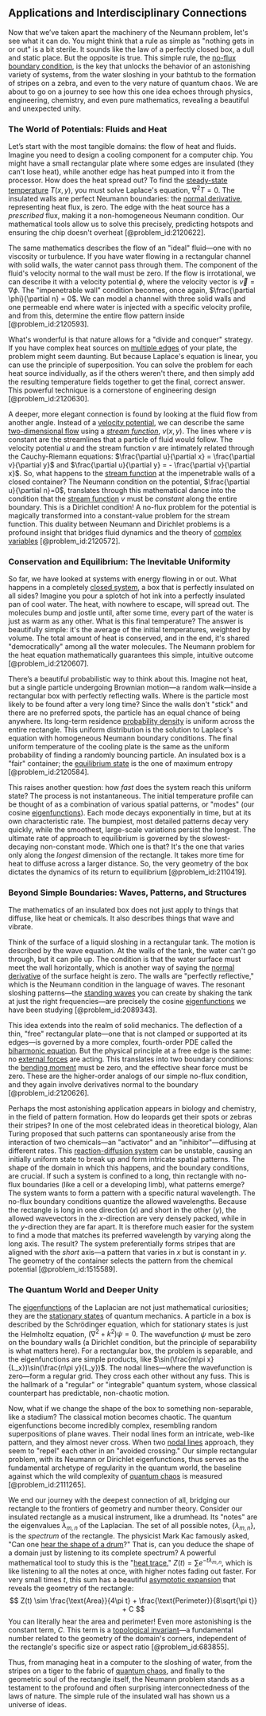 ## Applications and Interdisciplinary Connections

Now that we’ve taken apart the machinery of the Neumann problem, let's see what it can do. You might think that a rule as simple as "nothing gets in or out" is a bit sterile. It sounds like the law of a perfectly closed box, a dull and static place. But the opposite is true. This simple rule, the [no-flux boundary condition](@article_id:167993), is the key that unlocks the behavior of an astonishing variety of systems, from the water sloshing in your bathtub to the formation of stripes on a zebra, and even to the very nature of quantum chaos. We are about to go on a journey to see how this one idea echoes through physics, engineering, chemistry, and even pure mathematics, revealing a beautiful and unexpected unity.

### The World of Potentials: Fluids and Heat

Let’s start with the most tangible domains: the flow of heat and fluids. Imagine you need to design a cooling component for a computer chip. You might have a small rectangular plate where some edges are insulated (they can't lose heat), while another edge has heat pumped into it from the processor. How does the heat spread out? To find the [steady-state temperature](@article_id:136281) $T(x,y)$, you must solve Laplace's equation, $\nabla^2 T = 0$. The insulated walls are perfect Neumann boundaries: the [normal derivative](@article_id:169017), representing heat flux, is zero. The edge with the heat source has a *prescribed* flux, making it a non-homogeneous Neumann condition. Our mathematical tools allow us to solve this precisely, predicting hotspots and ensuring the chip doesn't overheat [@problem_id:2120622].

The same mathematics describes the flow of an "ideal" fluid—one with no viscosity or turbulence. If you have water flowing in a rectangular channel with solid walls, the water cannot pass through them. The component of the fluid's velocity normal to the wall must be zero. If the flow is irrotational, we can describe it with a velocity potential $\phi$, where the velocity vector is $\vec{v} = \nabla \phi$. The "impenetrable wall" condition becomes, once again, $\frac{\partial \phi}{\partial n} = 0$. We can model a channel with three solid walls and one permeable end where water is injected with a specific velocity profile, and from this, determine the entire flow pattern inside [@problem_id:2120593].

What's wonderful is that nature allows for a "divide and conquer" strategy. If you have complex heat sources on [multiple edges](@article_id:273426) of your plate, the problem might seem daunting. But because Laplace's equation is linear, you can use the principle of superposition. You can solve the problem for each heat source individually, as if the others weren't there, and then simply add the resulting temperature fields together to get the final, correct answer. This powerful technique is a cornerstone of engineering design [@problem_id:2120630].

A deeper, more elegant connection is found by looking at the fluid flow from another angle. Instead of a [velocity potential](@article_id:262498), we can describe the same [two-dimensional flow](@article_id:266359) using a *[stream function](@article_id:266011)*, $v(x,y)$. The lines where $v$ is constant are the streamlines that a particle of fluid would follow. The velocity potential $u$ and the stream function $v$ are intimately related through the Cauchy-Riemann equations: $\frac{\partial u}{\partial x} = \frac{\partial v}{\partial y}$ and $\frac{\partial u}{\partial y} = - \frac{\partial v}{\partial x}$. So, what happens to the [stream function](@article_id:266011) at the impenetrable walls of a closed container? The Neumann condition on the potential, $\frac{\partial u}{\partial n}=0$, translates through this mathematical dance into the condition that the [stream function](@article_id:266011) $v$ must be *constant* along the entire boundary. This is a Dirichlet condition! A no-flux problem for the potential is magically transformed into a constant-value problem for the stream function. This duality between Neumann and Dirichlet problems is a profound insight that bridges fluid dynamics and the theory of [complex variables](@article_id:174818) [@problem_id:2120572].

### Conservation and Equilibrium: The Inevitable Uniformity

So far, we have looked at systems with energy flowing in or out. What happens in a completely [closed system](@article_id:139071), a box that is perfectly insulated on all sides? Imagine you pour a splotch of hot ink into a perfectly insulated pan of cool water. The heat, with nowhere to escape, will spread out. The molecules bump and jostle until, after some time, every part of the water is just as warm as any other. What is this final temperature? The answer is beautifully simple: it's the average of the initial temperatures, weighted by volume. The total amount of heat is conserved, and in the end, it's shared "democratically" among all the water molecules. The Neumann problem for the heat equation mathematically guarantees this simple, intuitive outcome [@problem_id:2120607].

There’s a beautiful probabilistic way to think about this. Imagine not heat, but a single particle undergoing Brownian motion—a random walk—inside a rectangular box with perfectly reflecting walls. Where is the particle most likely to be found after a very long time? Since the walls don't "stick" and there are no preferred spots, the particle has an equal chance of being anywhere. Its long-term residence [probability density](@article_id:143372) is uniform across the entire rectangle. This uniform distribution is the solution to Laplace's equation with homogeneous Neumann boundary conditions. The final uniform temperature of the cooling plate is the same as the uniform probability of finding a randomly bouncing particle. An insulated box is a "fair" container; the [equilibrium state](@article_id:269870) is the one of maximum entropy [@problem_id:2120584].

This raises another question: how *fast* does the system reach this uniform state? The process is not instantaneous. The initial temperature profile can be thought of as a combination of various spatial patterns, or "modes" (our cosine [eigenfunctions](@article_id:154211)). Each mode decays exponentially in time, but at its own characteristic rate. The bumpiest, most detailed patterns decay very quickly, while the smoothest, large-scale variations persist the longest. The ultimate rate of approach to equilibrium is governed by the slowest-decaying non-constant mode. Which one is that? It's the one that varies only along the *longest* dimension of the rectangle. It takes more time for heat to diffuse across a larger distance. So, the very geometry of the box dictates the dynamics of its return to equilibrium [@problem_id:2110419].

### Beyond Simple Boundaries: Waves, Patterns, and Structures

The mathematics of an insulated box does not just apply to things that diffuse, like heat or chemicals. It also describes things that wave and vibrate.

Think of the surface of a liquid sloshing in a rectangular tank. The motion is described by the wave equation. At the walls of the tank, the water can't go through, but it can pile up. The condition is that the water surface must meet the wall horizontally, which is another way of saying the [normal derivative](@article_id:169017) of the surface height is zero. The walls are "perfectly reflective," which is the Neumann condition in the language of waves. The resonant sloshing patterns—the [standing waves](@article_id:148154) you can create by shaking the tank at just the right frequencies—are precisely the cosine [eigenfunctions](@article_id:154211) we have been studying [@problem_id:2089343].

This idea extends into the realm of solid mechanics. The deflection of a thin, "free" rectangular plate—one that is not clamped or supported at its edges—is governed by a more complex, fourth-order PDE called the [biharmonic equation](@article_id:165212). But the physical principle at a free edge is the same: no [external forces](@article_id:185989) are acting. This translates into two boundary conditions: the [bending moment](@article_id:175454) must be zero, and the effective shear force must be zero. These are the higher-order analogs of our simple no-flux condition, and they again involve derivatives normal to the boundary [@problem_id:2120626].

Perhaps the most astonishing application appears in biology and chemistry, in the field of pattern formation. How do leopards get their spots or zebras their stripes? In one of the most celebrated ideas in theoretical biology, Alan Turing proposed that such patterns can spontaneously arise from the interaction of two chemicals—an "activator" and an "inhibitor"—diffusing at different rates. This [reaction-diffusion system](@article_id:155480) can be unstable, causing an initially uniform state to break up and form intricate spatial patterns. The shape of the domain in which this happens, and the boundary conditions, are crucial. If such a system is confined to a long, thin rectangle with no-flux boundaries (like a cell or a developing limb), what patterns emerge? The system wants to form a pattern with a specific natural wavelength. The no-flux boundary conditions quantize the allowed wavelengths. Because the rectangle is long in one direction ($x$) and short in the other ($y$), the allowed wavevectors in the $x$-direction are very densely packed, while in the $y$-direction they are far apart. It is therefore much easier for the system to find a mode that matches its preferred wavelength by varying along the long axis. The result? The system preferentially forms stripes that are aligned with the *short* axis—a pattern that varies in $x$ but is constant in $y$. The geometry of the container selects the pattern from the chemical potential [@problem_id:1515589].

### The Quantum World and Deeper Unity

The [eigenfunctions](@article_id:154211) of the Laplacian are not just mathematical curiosities; they are the [stationary states](@article_id:136766) of quantum mechanics. A particle in a box is described by the Schrödinger equation, which for stationary states is just the Helmholtz equation, $(\nabla^2 + k^2)\psi = 0$. The wavefunction $\psi$ must be zero on the boundary walls (a Dirichlet condition, but the principle of separability is what matters here). For a rectangular box, the problem is separable, and the eigenfunctions are simple products, like $\sin(\frac{m\pi x}{L_x})\sin(\frac{n\pi y}{L_y})$. The nodal lines—where the wavefunction is zero—form a regular grid. They cross each other without any fuss. This is the hallmark of a "regular" or "integrable" quantum system, whose classical counterpart has predictable, non-chaotic motion.

Now, what if we change the shape of the box to something non-separable, like a stadium? The classical motion becomes chaotic. The quantum eigenfunctions become incredibly complex, resembling random superpositions of plane waves. Their nodal lines form an intricate, web-like pattern, and they almost never cross. When two [nodal lines](@article_id:168903) approach, they seem to "repel" each other in an "avoided crossing." Our simple rectangular problem, with its Neumann or Dirichlet eigenfunctions, thus serves as the fundamental archetype of regularity in the quantum world, the baseline against which the wild complexity of [quantum chaos](@article_id:139144) is measured [@problem_id:2111265].

We end our journey with the deepest connection of all, bridging our rectangle to the frontiers of geometry and number theory. Consider our insulated rectangle as a musical instrument, like a drumhead. Its "notes" are the eigenvalues $\lambda_{m,n}$ of the Laplacian. The set of all possible notes, $\{ \lambda_{m,n} \}$, is the *spectrum* of the rectangle. The physicist Mark Kac famously asked, "Can one [hear the shape of a drum](@article_id:186739)?" That is, can you deduce the shape of a domain just by listening to its complete spectrum?
A powerful mathematical tool to study this is the "[heat trace](@article_id:199920)," $Z(t) = \sum e^{-t\lambda_{m,n}}$, which is like listening to all the notes at once, with higher notes fading out faster. For very small times $t$, this sum has a beautiful [asymptotic expansion](@article_id:148808) that reveals the geometry of the rectangle:
$$
Z(t) \sim \frac{\text{Area}}{4\pi t} + \frac{\text{Perimeter}}{8\sqrt{\pi t}} + C
$$
You can literally hear the area and perimeter! Even more astonishing is the constant term, $C$. This term is a [topological invariant](@article_id:141534)—a fundamental number related to the geometry of the domain's corners, independent of the rectangle's specific size or aspect ratio [@problem_id:683855].

Thus, from managing heat in a computer to the sloshing of water, from the stripes on a tiger to the fabric of [quantum chaos](@article_id:139144), and finally to the geometric soul of the rectangle itself, the Neumann problem stands as a testament to the profound and often surprising interconnectedness of the laws of nature. The simple rule of the insulated wall has shown us a universe of ideas.